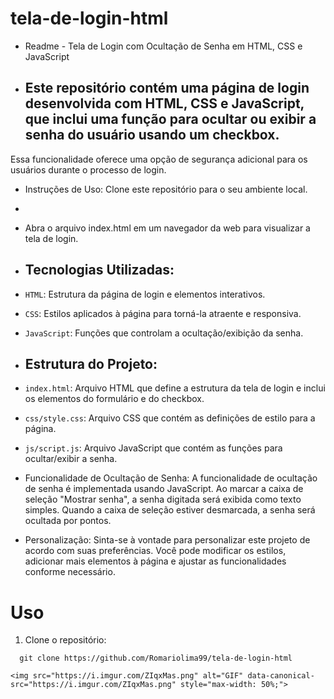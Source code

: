 # tela-de-login-html

- Readme - Tela de Login com Ocultação de Senha em HTML, CSS e JavaScript

- Este repositório contém uma página de login desenvolvida com HTML, CSS e JavaScript, que inclui uma função para ocultar ou exibir a senha do usuário usando um checkbox.
  -
Essa funcionalidade oferece uma opção de segurança adicional para os usuários durante o processo de login.

- Instruções de Uso:
Clone este repositório para o seu ambiente local.
- 
- Abra o arquivo index.html em um navegador da web para visualizar a tela de login.

- Tecnologias Utilizadas:
   - 
- `HTML`: Estrutura da página de login e elementos interativos.
- `CSS`: Estilos aplicados à página para torná-la atraente e responsiva.
- `JavaScript`: Funções que controlam a ocultação/exibição da senha.

- Estrutura do Projeto:
  - 

- `index.html`: Arquivo HTML que define a estrutura da tela de login e inclui os elementos do formulário e do checkbox.
- `css/style.css`: Arquivo CSS que contém as definições de estilo para a página.
- `js/script.js`: Arquivo JavaScript que contém as funções para ocultar/exibir a senha.

- Funcionalidade de Ocultação de Senha:
A funcionalidade de ocultação de senha é implementada usando JavaScript. Ao marcar a caixa de seleção "Mostrar senha", a senha digitada será exibida como texto simples. 
Quando a caixa de seleção estiver desmarcada, a senha será ocultada por pontos.

- Personalização:
Sinta-se à vontade para personalizar este projeto de acordo com suas preferências. Você pode modificar os estilos, adicionar mais elementos à página e ajustar as funcionalidades conforme necessário.

# Uso

1. Clone o repositório:

```shell
  git clone https://github.com/Romariolima99/tela-de-login-html

<img src="https://i.imgur.com/ZIqxMas.png" alt="GIF" data-canonical-src="https://i.imgur.com/ZIqxMas.png" style="max-width: 50%;">
